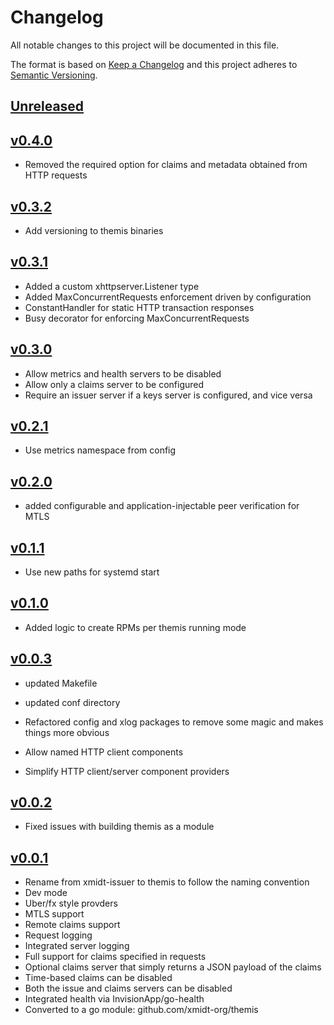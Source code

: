 # Changelog
All notable changes to this project will be documented in this file.

The format is based on [Keep a Changelog](http://keepachangelog.com/en/1.0.0/)
and this project adheres to [Semantic Versioning](http://semver.org/spec/v2.0.0.html).

## [Unreleased]

## [v0.4.0]
- Removed the required option for claims and metadata obtained from HTTP requests



## [v0.3.2]
- Add versioning to themis binaries 



## [v0.3.1]
- Added a custom xhttpserver.Listener type
- Added MaxConcurrentRequests enforcement driven by configuration
- ConstantHandler for static HTTP transaction responses
- Busy decorator for enforcing MaxConcurrentRequests



## [v0.3.0]
- Allow metrics and health servers to be disabled
- Allow only a claims server to be configured
- Require an issuer server if a keys server is configured, and vice versa



## [v0.2.1]
- Use metrics namespace from config



## [v0.2.0]
- added configurable and application-injectable peer verification for MTLS



## [v0.1.1]
- Use new paths for systemd start



## [v0.1.0]
- Added logic to create RPMs per themis running mode



## [v0.0.3]
- updated Makefile
- updated conf directory


- Refactored config and xlog packages to remove some magic and makes things more obvious
- Allow named HTTP client components
- Simplify HTTP client/server component providers

## [v0.0.2]
- Fixed issues with building themis as a module

## [v0.0.1]
- Rename from xmidt-issuer to themis to follow the naming convention
- Dev mode
- Uber/fx style provders
- MTLS support
- Remote claims support
- Request logging
- Integrated server logging
- Full support for claims specified in requests
- Optional claims server that simply returns a JSON payload of the claims
- Time-based claims can be disabled
- Both the issue and claims servers can be disabled
- Integrated health via InvisionApp/go-health
- Converted to a go module: github.com/xmidt-org/themis


[Unreleased]: https://github.com/xmidt-org/themis/compare/v0.4.0...HEAD
[v0.4.0]: https://github.com/xmidt-org/themis/compare/v0.4.0-rc.1...v0.4.0
[v0.3.2]: https://github.com/xmidt-org/themis/compare/v0.3.2-rc.1...v0.3.2
[v0.3.1]: https://github.com/xmidt-org/themis/compare/v0.3.0...v0.3.1
[v0.3.0]: https://github.com/xmidt-org/themis/compare/v0.2.1...v0.3.0
[v0.2.1]: https://github.com/xmidt-org/themis/compare/v0.2.0...v0.2.1
[v0.2.0]: https://github.com/xmidt-org/themis/compare/v0.1.1...v0.2.0
[v0.1.1]: https://github.com/xmidt-org/themis/compare/v0.1.0...v0.1.1
[v0.1.0]: https://github.com/xmidt-org/themis/compare/v0.0.3...v0.1.0
[v0.0.3]: https://github.com/xmidt-org/themis/compare/v0.0.2...v0.0.3
[v0.0.2]: https://github.com/xmidt-org/themis/compare/v0.0.1...v0.0.2
[v0.0.1]: https://github.com/xmidt-org/themis/compare/v0.0.0...v0.0.1
